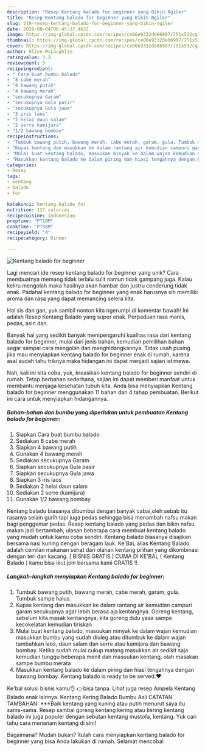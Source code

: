 ```yaml
---
description: "Resep Kentang balado for beginner yang Bikin Ngiler"
title: "Resep Kentang balado for beginner yang Bikin Ngiler"
slug: 219-resep-kentang-balado-for-beginner-yang-bikin-ngiler
date: 2020-08-04T06:45:37.462Z
image: https://img-global.cpcdn.com/recipes/ce06e9332de66907/751x532cq70/kentang-balado-for-beginner-foto-resep-utama.jpg
thumbnail: https://img-global.cpcdn.com/recipes/ce06e9332de66907/751x532cq70/kentang-balado-for-beginner-foto-resep-utama.jpg
cover: https://img-global.cpcdn.com/recipes/ce06e9332de66907/751x532cq70/kentang-balado-for-beginner-foto-resep-utama.jpg
author: Olive McLaughlin
ratingvalue: 3.3
reviewcount: 5
recipeingredient:
- " Cara buat bumbu balado"
- "8 cabe merah"
- "4 bawang putih"
- "4 bawang merah"
- "secukupnya Garam"
- "secukupnya Gula pasir"
- "secukupnya Gula jawa"
- "3 iris laos"
- "2 helai daun salam"
- "2 serre kamijara"
- "1/2 bawang bombay"
recipeinstructions:
- "Tumbuk bawang putih, bawang merah, cabe merah, garam, gula. Tumbuk sampe halus."
- "Kupas kentang dan masukkan ke dalam rantang air kemudian campuri garam secukupnya agar lebih berasa aja kentangnya. Goreng kentang, sebelum kita masak kentangnya, kita goreng dulu yaaa sampe kecokelatan kemudian tiriskan"
- "Mulai buat kentang balado, masuukan minyak ke dalam wajan kemudian masukkan bumbu yang sudah diuleg atau ditumbuk ke dalam wajan tambahkan laos, daun salam dan serre atau kamijara dan bawang bombay. Ketika sudah mulai cukup matang masukkan air sedikit saja kemudian tunggu beberapa menit dan masuukan kentang, olah masakan sampe bumbu merata"
- "Masukkan kentang balado ke dalam piring dan hiasi tengahnya dengan bawang bombay. Kentang balado is ready to be served.❤️"
categories:
- Resep
tags:
- kentang
- balado
- for

katakunci: kentang balado for 
nutrition: 127 calories
recipecuisine: Indonesian
preptime: "PT18M"
cooktime: "PT58M"
recipeyield: "4"
recipecategory: Dinner

---
```



![Kentang balado for beginner](https://img-global.cpcdn.com/recipes/ce06e9332de66907/751x532cq70/kentang-balado-for-beginner-foto-resep-utama.jpg)

Lagi mencari ide resep kentang balado for beginner yang unik? Cara membuatnya memang tidak terlalu sulit namun tidak gampang juga. Kalau keliru mengolah maka hasilnya akan hambar dan justru cenderung tidak enak. Padahal kentang balado for beginner yang enak harusnya sih memiliki aroma dan rasa yang dapat memancing selera kita.

Hai sis dan gan, yuk sambil nonton kita ngerumpi di komentar bawah! Ini adalah Resep Kentang Balado yang super enak. Perpaduan rasa manis, pedas, asin dan.

Banyak hal yang sedikit banyak mempengaruhi kualitas rasa dari kentang balado for beginner, mulai dari jenis bahan, kemudian pemilihan bahan segar sampai cara mengolah dan menghidangkannya. Tidak usah pusing jika mau menyiapkan kentang balado for beginner enak di rumah, karena asal sudah tahu triknya maka hidangan ini dapat menjadi sajian istimewa.


Nah, kali ini kita coba, yuk, kreasikan kentang balado for beginner sendiri di rumah. Tetap berbahan sederhana, sajian ini dapat memberi manfaat untuk membantu menjaga kesehatan tubuh kita. Anda bisa menyiapkan Kentang balado for beginner menggunakan 11 bahan dan 4 tahap pembuatan. Berikut ini cara untuk menyiapkan hidangannya.

<!--inarticleads1-->

##### Bahan-bahan dan bumbu yang diperlukan untuk pembuatan Kentang balado for beginner:

1. Siapkan  Cara buat bumbu balado
1. Sediakan 8 cabe merah
1. Siapkan 4 bawang putih
1. Gunakan 4 bawang merah
1. Sediakan secukupnya Garam
1. Siapkan secukupnya Gula pasir
1. Siapkan secukupnya Gula jawa
1. Siapkan 3 iris laos
1. Sediakan 2 helai daun salam
1. Sediakan 2 serre (kamijara)
1. Gunakan 1/2 bawang bombay


Kentang balado biasanya dibumbui dengan banyak cabai,oleh sebab itu rasanya selain gurih tapi juga pedas sehingga bisa menambah nafsu makan bagi penggemar pedas. Resep kentang balado yang pedas dan bikin nafsu makan jadi bertambah, ulasan beberapa cara membuat kentang balado yang mudah untuk kamu coba sendiri. Kentang balado biasanya disajikan bersama nasi kuning dengan beragam lauk. Ke&#39;BaL alias Kentang Balado adalah cemilan makanan sehat dari olahan kentang pilihan yang dikombinasi dengan teri dan kacang. [ BISNIS GRATIS ] CUMA DI KE&#39;BAL ( Kentang Balado ) kamu bisa ikut join bersama kami GRATIS !!. 

<!--inarticleads2-->

##### Langkah-langkah menyiapkan Kentang balado for beginner:

1. Tumbuk bawang putih, bawang merah, cabe merah, garam, gula. Tumbuk sampe halus.
1. Kupas kentang dan masukkan ke dalam rantang air kemudian campuri garam secukupnya agar lebih berasa aja kentangnya. Goreng kentang, sebelum kita masak kentangnya, kita goreng dulu yaaa sampe kecokelatan kemudian tiriskan
1. Mulai buat kentang balado, masuukan minyak ke dalam wajan kemudian masukkan bumbu yang sudah diuleg atau ditumbuk ke dalam wajan tambahkan laos, daun salam dan serre atau kamijara dan bawang bombay. Ketika sudah mulai cukup matang masukkan air sedikit saja kemudian tunggu beberapa menit dan masuukan kentang, olah masakan sampe bumbu merata
1. Masukkan kentang balado ke dalam piring dan hiasi tengahnya dengan bawang bombay. Kentang balado is ready to be served.❤️


Ke&#39;bal solusi bisnis kamu👌 👉bisa tanpa. Lihat juga resep Ampela Kentang Balado enak lainnya. Kentang Kering Balado Bumbu Asli CATATAN TAMBAHAN: ***Baik kentang yang kuning atau putih menurut saya itu sama-sama. Resep sambal goreng kentang kering atau kering kentang balado ini juga populer dengan sebutan kentang mustofa, kentang. Yuk cari tahu cara menanam kentang di sini! 

Bagaimana? Mudah bukan? Itulah cara menyiapkan kentang balado for beginner yang bisa Anda lakukan di rumah. Selamat mencoba!
